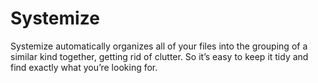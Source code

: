 # Systemize
Systemize automatically organizes all of your files into the grouping of a similar kind together, getting rid of clutter. So it’s easy to keep it tidy and find exactly what you’re looking for. 
